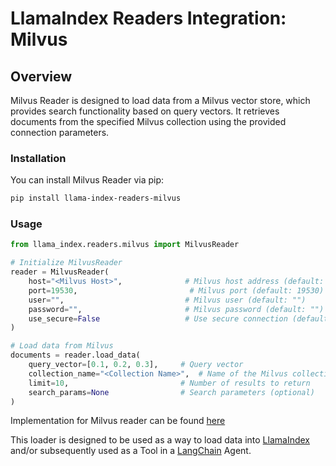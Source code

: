# LlamaIndex Readers Integration: Milvus

## Overview

Milvus Reader is designed to load data from a Milvus vector store, which provides search functionality based on query vectors. It retrieves documents from the specified Milvus collection using the provided connection parameters.

### Installation

You can install Milvus Reader via pip:

```bash
pip install llama-index-readers-milvus
```

### Usage

```python
from llama_index.readers.milvus import MilvusReader

# Initialize MilvusReader
reader = MilvusReader(
    host="<Milvus Host>",              # Milvus host address (default: "localhost")
    port=19530,                         # Milvus port (default: 19530)
    user="",                           # Milvus user (default: "")
    password="",                       # Milvus password (default: "")
    use_secure=False                   # Use secure connection (default: False)
)

# Load data from Milvus
documents = reader.load_data(
    query_vector=[0.1, 0.2, 0.3],     # Query vector
    collection_name="<Collection Name>",  # Name of the Milvus collection
    limit=10,                         # Number of results to return
    search_params=None                # Search parameters (optional)
)

```

Implementation for Milvus reader can be found [here](https://docs.llamaindex.ai/en/stable/examples/data_connectors/MilvusReaderDemo)

This loader is designed to be used as a way to load data into
[LlamaIndex](https://github.com/run-llama/llama_index/tree/main/llama_index) and/or subsequently
used as a Tool in a [LangChain](https://github.com/hwchase17/langchain) Agent.